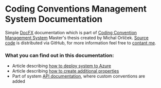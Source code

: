 ﻿# Coding Conventions Management System Documentation
Simple [DocFX](https://dotnet.github.io/docfx/index.html) documentation which is part of [Coding Convention Management System](https://ccms.orlicek.net/) Master's thesis created by Michal Orlíček. [Source code](https://github.com/orlicekm/CodingConventionsManagementSystem) is distributed via GitHub, for more information feel free to [contant me](mailto:michal@orlicek.net).

### What you can find out in this documentation:
* Article describing [how to deploy system to Azure](/articles/deployment.html)
* Article describing [how to create additional properties](/articles/properties.html)
* Part of system [API documentation](/api/index.html), where custom conventions are added